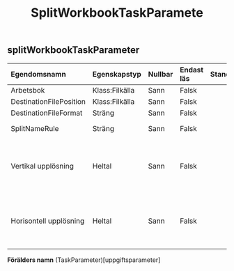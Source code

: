 ﻿---
title: SplitWorkbookTaskParamete
second_title: Aspose.Cells Cloud Documen
type: docs
url: /sv/specification/model/splitworkbooktaskparameter/
description: "Aspose.Cells Molnmodellspecifikation: SplitWorkbookTaskParameter. Hantera enkelt Excel och andra kalkylarksdokument med funktioner som att öppna, generera, redigera, dela, slå samman, jämföra och konvertera"
weight: 50
---
## **splitWorkbookTaskParameter**

 

| Egendomsnamn| Egenskapstyp| Nullbar| Endast läs| Standardvärde| Beskrivning|
|:- |:- |:- |:- |:- |:- |
| Arbetsbok| Klass:Filkälla| Sann| Falsk|||
| DestinationFilePosition| Klass:Filkälla| Sann| Falsk|||
| DestinationFileFormat| Sträng| Sann| Falsk|||
| SplitNameRule| Sträng| Sann| Falsk|| SheetName /NewGuid|
| Vertikal upplösning| Heltal| Sann| Falsk|| När målfilformatet är bild kan vertikal upplösning inte vara null.|
| Horisontell upplösning| Heltal| Sann| Falsk|| När målfilformatet är bild kan horisontell upplösning inte vara null.|

**Förälders namn** (TaskParameter)[uppgiftsparameter]